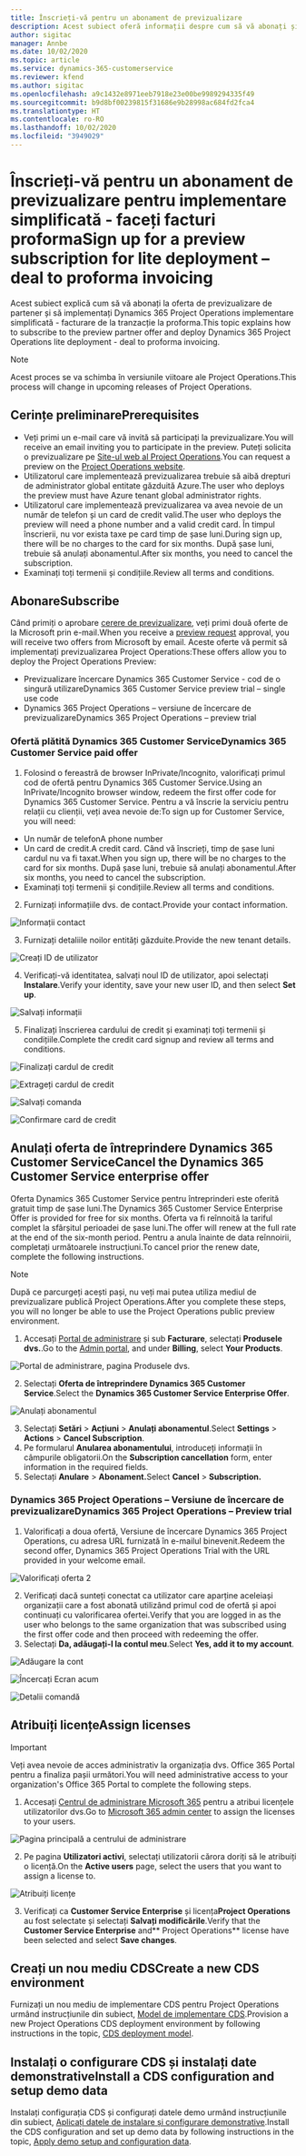 ```yaml
---
title: Înscrieți-vă pentru un abonament de previzualizare
description: Acest subiect oferă informații despre cum să vă abonați și să implementați Project Operations simplificat - gestionați facturarea proforma.
author: sigitac
manager: Annbe
ms.date: 10/02/2020
ms.topic: article
ms.service: dynamics-365-customerservice
ms.reviewer: kfend
ms.author: sigitac
ms.openlocfilehash: a9c1432e8971eeb7918e23e00be9989294335f49
ms.sourcegitcommit: b9d8bf00239815f31686e9b28998ac684fd2fca4
ms.translationtype: HT
ms.contentlocale: ro-RO
ms.lasthandoff: 10/02/2020
ms.locfileid: "3949029"
---
```

# <a name="sign-up-for-a-preview-subscription-for-lite-deployment--deal-to-proforma-invoicing"></a><span data-ttu-id="f6132-103">Înscrieți-vă pentru un abonament de previzualizare pentru implementare simplificată - faceți facturi proforma</span><span class="sxs-lookup"><span data-stu-id="f6132-103">Sign up for a preview subscription for lite deployment – deal to proforma invoicing</span></span>

<span data-ttu-id="f6132-104">Acest subiect explică cum să vă abonați la oferta de previzualizare de partener și să implementați Dynamics 365 Project Operations implementare simplificată - facturare de la tranzacție la proforma.</span><span class="sxs-lookup"><span data-stu-id="f6132-104">This topic explains how to subscribe to the preview partner offer and deploy Dynamics 365 Project Operations lite deployment - deal to proforma invoicing.</span></span>

> [!NOTE]
> <span data-ttu-id="f6132-105">Acest proces se va schimba în versiunile viitoare ale Project Operations.</span><span class="sxs-lookup"><span data-stu-id="f6132-105">This process will change in upcoming releases of Project Operations.</span></span>

## <a name="prerequisites"></a><span data-ttu-id="f6132-106">Cerințe preliminare</span><span class="sxs-lookup"><span data-stu-id="f6132-106">Prerequisites</span></span>

- <span data-ttu-id="f6132-107">Veți primi un e-mail care vă invită să participați la previzualizare.</span><span class="sxs-lookup"><span data-stu-id="f6132-107">You will receive an email inviting you to participate in the preview.</span></span> <span data-ttu-id="f6132-108">Puteți solicita o previzualizare pe [Site-ul web al Project Operations](https://dynamics.microsoft.com/en-us/project-operations/overview/).</span><span class="sxs-lookup"><span data-stu-id="f6132-108">You can request a preview on the [Project Operations website](https://dynamics.microsoft.com/en-us/project-operations/overview/).</span></span>
- <span data-ttu-id="f6132-109">Utilizatorul care implementează previzualizarea trebuie să aibă drepturi de administrator global entitate găzduită Azure.</span><span class="sxs-lookup"><span data-stu-id="f6132-109">The user who deploys the preview must have Azure tenant global administrator rights.</span></span>
- <span data-ttu-id="f6132-110">Utilizatorul care implementează previzualizarea va avea nevoie de un număr de telefon și un card de credit valid.</span><span class="sxs-lookup"><span data-stu-id="f6132-110">The user who deploys the preview will need a phone number and a valid credit card.</span></span> <span data-ttu-id="f6132-111">În timpul înscrierii, nu vor exista taxe pe card timp de șase luni.</span><span class="sxs-lookup"><span data-stu-id="f6132-111">During sign up, there will be no charges to the card for six months.</span></span> <span data-ttu-id="f6132-112">După șase luni, trebuie să anulați abonamentul.</span><span class="sxs-lookup"><span data-stu-id="f6132-112">After six months, you need to cancel the subscription.</span></span> 
- <span data-ttu-id="f6132-113">Examinați toți termenii și condițiile.</span><span class="sxs-lookup"><span data-stu-id="f6132-113">Review all terms and conditions.</span></span>

## <a name="subscribe"></a><span data-ttu-id="f6132-114">Abonare</span><span class="sxs-lookup"><span data-stu-id="f6132-114">Subscribe</span></span>

<span data-ttu-id="f6132-115">Când primiți o aprobare [cerere de previzualizare](https://forms.office.com/FormsPro/Pages/ResponsePage.aspx?id=v4j5cvGGr0GRqy180BHbR56j8lZs0FdAvwT75_WNFyxUMkRDV1NYQU5TNjE2VjhKOVBUNVg2R0s1NC4u), veți primi două oferte de la Microsoft prin e-mail.</span><span class="sxs-lookup"><span data-stu-id="f6132-115">When you receive a [preview request](https://forms.office.com/FormsPro/Pages/ResponsePage.aspx?id=v4j5cvGGr0GRqy180BHbR56j8lZs0FdAvwT75_WNFyxUMkRDV1NYQU5TNjE2VjhKOVBUNVg2R0s1NC4u) approval, you will receive two offers from Microsoft by email.</span></span> <span data-ttu-id="f6132-116">Aceste oferte vă permit să implementați previzualizarea Project Operations:</span><span class="sxs-lookup"><span data-stu-id="f6132-116">These offers allow you to deploy the Project Operations Preview:</span></span>

- <span data-ttu-id="f6132-117">Previzualizare încercare Dynamics 365 Customer Service - cod de o singură utilizare</span><span class="sxs-lookup"><span data-stu-id="f6132-117">Dynamics 365 Customer Service preview trial – single use code</span></span>
- <span data-ttu-id="f6132-118">Dynamics 365 Project Operations – versiune de încercare de previzualizare</span><span class="sxs-lookup"><span data-stu-id="f6132-118">Dynamics 365 Project Operations – preview trial</span></span>

### <a name="dynamics-365-customer-service-paid-offer"></a><span data-ttu-id="f6132-119">Ofertă plătită Dynamics 365 Customer Service</span><span class="sxs-lookup"><span data-stu-id="f6132-119">Dynamics 365 Customer Service paid offer</span></span>

1. <span data-ttu-id="f6132-120">Folosind o fereastră de browser InPrivate/Incognito, valorificați primul cod de ofertă pentru Dynamics 365 Customer Service.</span><span class="sxs-lookup"><span data-stu-id="f6132-120">Using an InPrivate/Incognito browser window, redeem the first offer code for Dynamics 365 Customer Service.</span></span> <span data-ttu-id="f6132-121">Pentru a vă înscrie la serviciu pentru relații cu clienții, veți avea nevoie de:</span><span class="sxs-lookup"><span data-stu-id="f6132-121">To sign up for Customer Service, you will need:</span></span>

- <span data-ttu-id="f6132-122">Un număr de telefon</span><span class="sxs-lookup"><span data-stu-id="f6132-122">A phone number</span></span>
- <span data-ttu-id="f6132-123">Un card de credit.</span><span class="sxs-lookup"><span data-stu-id="f6132-123">A credit card.</span></span> <span data-ttu-id="f6132-124">Când vă înscrieți, timp de șase luni cardul nu va fi taxat.</span><span class="sxs-lookup"><span data-stu-id="f6132-124">When you sign up, there will be no charges to the card for six months.</span></span> <span data-ttu-id="f6132-125">După șase luni, trebuie să anulați abonamentul.</span><span class="sxs-lookup"><span data-stu-id="f6132-125">After six months, you need to cancel the subscription.</span></span>
- <span data-ttu-id="f6132-126">Examinați toți termenii și condițiile.</span><span class="sxs-lookup"><span data-stu-id="f6132-126">Review all terms and conditions.</span></span>

2. <span data-ttu-id="f6132-127">Furnizați informațiile dvs. de contact.</span><span class="sxs-lookup"><span data-stu-id="f6132-127">Provide your contact information.</span></span>

![Informații contact](./media/1ContactInformation.png)

3. <span data-ttu-id="f6132-129">Furnizați detaliile noilor entități găzduite.</span><span class="sxs-lookup"><span data-stu-id="f6132-129">Provide the new tenant details.</span></span>

![Creați ID de utilizator](./media/2CreateUserID.png)

4. <span data-ttu-id="f6132-131">Verificați-vă identitatea, salvați noul ID de utilizator, apoi selectați **Instalare**.</span><span class="sxs-lookup"><span data-stu-id="f6132-131">Verify your identity, save your new user ID, and then select **Set up**.</span></span>

![Salvați informații](./media/3SaveInfo.png)

5. <span data-ttu-id="f6132-133">Finalizați înscrierea cardului de credit și examinați toți termenii și condițiile.</span><span class="sxs-lookup"><span data-stu-id="f6132-133">Complete the credit card signup and review all terms and conditions.</span></span> 

![Finalizați cardul de credit](./media/4CompleteCreditCard.png)

![Extrageți cardul de credit](./media/5CreditCardCheckout.png)

![Salvați comanda](./media/6SaveOrder.png)

![Confirmare card de credit](./media/7Confirmation.png)

## <a name="cancel-the-dynamics-365-customer-service-enterprise-offer"></a><span data-ttu-id="f6132-138">Anulați oferta de întreprindere Dynamics 365 Customer Service</span><span class="sxs-lookup"><span data-stu-id="f6132-138">Cancel the Dynamics 365 Customer Service enterprise offer</span></span>

<span data-ttu-id="f6132-139">Oferta Dynamics 365 Customer Service pentru întreprinderi este oferită gratuit timp de șase luni.</span><span class="sxs-lookup"><span data-stu-id="f6132-139">The Dynamics 365 Customer Service Enterprise Offer is provided for free for six months.</span></span> <span data-ttu-id="f6132-140">Oferta va fi reînnoită la tariful complet la sfârșitul perioadei de șase luni.</span><span class="sxs-lookup"><span data-stu-id="f6132-140">The offer will renew at the full rate at the end of the six-month period.</span></span> <span data-ttu-id="f6132-141">Pentru a anula înainte de data reînnoirii, completați următoarele instrucțiuni.</span><span class="sxs-lookup"><span data-stu-id="f6132-141">To cancel prior the renew date, complete the following instructions.</span></span> 

> [!NOTE]
> <span data-ttu-id="f6132-142">După ce parcurgeți acești pași, nu veți mai putea utiliza mediul de previzualizare publică Project Operations.</span><span class="sxs-lookup"><span data-stu-id="f6132-142">After you complete these steps, you will no longer be able to use the Project Operations public preview environment.</span></span>

1. <span data-ttu-id="f6132-143">Accesați [Portal de administrare](https://admin.microsoft.com/) și sub **Facturare**, selectați **Produsele dvs.**.</span><span class="sxs-lookup"><span data-stu-id="f6132-143">Go to the [Admin portal](https://admin.microsoft.com/), and under **Billing**, select **Your Products**.</span></span>

![Portal de administrare, pagina Produsele dvs.](./media/8AdminPortal.png)

2. <span data-ttu-id="f6132-145">Selectați **Oferta de întreprindere Dynamics 365 Customer Service**.</span><span class="sxs-lookup"><span data-stu-id="f6132-145">Select the **Dynamics 365 Customer Service Enterprise Offer**.</span></span>

![Anulați abonamentul](./media/9CancelSubscription.png)

3. <span data-ttu-id="f6132-147">Selectați **Setări** > **Acțiuni** > **Anulați abonamentul**.</span><span class="sxs-lookup"><span data-stu-id="f6132-147">Select **Settings** > **Actions** > **Cancel Subscription**.</span></span>
4. <span data-ttu-id="f6132-148">Pe formularul **Anularea abonamentului**, introduceți informații în câmpurile obligatorii.</span><span class="sxs-lookup"><span data-stu-id="f6132-148">On the **Subscription cancellation** form, enter information in the required fields.</span></span>
5. <span data-ttu-id="f6132-149">Selectați **Anulare** > **Abonament.**</span><span class="sxs-lookup"><span data-stu-id="f6132-149">Select **Cancel** > **Subscription.**</span></span>

### <a name="dynamics-365-project-operations--preview-trial"></a><span data-ttu-id="f6132-150">Dynamics 365 Project Operations – Versiune de încercare de previzualizare</span><span class="sxs-lookup"><span data-stu-id="f6132-150">Dynamics 365 Project Operations – Preview trial</span></span>

1. <span data-ttu-id="f6132-151">Valorificați a doua ofertă, Versiune de încercare Dynamics 365 Project Operations, cu adresa URL furnizată în e-mailul binevenit.</span><span class="sxs-lookup"><span data-stu-id="f6132-151">Redeem the second offer, Dynamics 365 Project Operations Trial with the URL provided in your welcome email.</span></span>

![Valorificați oferta 2](./media/10RedeemOffer2.png)

2. <span data-ttu-id="f6132-153">Verificați dacă sunteți conectat ca utilizator care aparține aceleiași organizații care a fost abonată utilizând primul cod de ofertă și apoi continuați cu valorificarea ofertei.</span><span class="sxs-lookup"><span data-stu-id="f6132-153">Verify that you are logged in as the user who belongs to the same organization that was subscribed using the first offer code and then proceed with redeeming the offer.</span></span> 
3. <span data-ttu-id="f6132-154">Selectați **Da, adăugați-l la contul meu**.</span><span class="sxs-lookup"><span data-stu-id="f6132-154">Select **Yes, add it to my account**.</span></span>

![Adăugare la cont](./media/11AddToAccount.png)

![Încercați Ecran acum](./media/12TryNow.png)

![Detalii comandă](./media/13Confirmation.png)

## <a name="assign-licenses"></a><span data-ttu-id="f6132-158">Atribuiți licențe</span><span class="sxs-lookup"><span data-stu-id="f6132-158">Assign licenses</span></span>

> [!IMPORTANT]
> <span data-ttu-id="f6132-159">Veți avea nevoie de acces administrativ la organizația dvs. Office 365 Portal pentru a finaliza pașii următori.</span><span class="sxs-lookup"><span data-stu-id="f6132-159">You will need administrative access to your organization's Office 365 Portal to complete the following steps.</span></span>

1. <span data-ttu-id="f6132-160">Accesați [Centrul de administrare Microsoft 365](https://portal.office.com/) pentru a atribui licențele utilizatorilor dvs.</span><span class="sxs-lookup"><span data-stu-id="f6132-160">Go to [Microsoft 365 admin center](https://portal.office.com/) to assign the licenses to your users.</span></span>

![Pagina principală a centrului de administrare](./media/14AdminPortal.png)

2. <span data-ttu-id="f6132-162">Pe pagina **Utilizatori activi**, selectați utilizatorii cărora doriți să le atribuiți o licență.</span><span class="sxs-lookup"><span data-stu-id="f6132-162">On the **Active users** page, select the users that you want to assign a license to.</span></span>

![Atribuiți licențe](./media/15AssignLicenses.png)

3. <span data-ttu-id="f6132-164">Verificați ca **Customer Service Enterprise** și licența**Project Operations** au fost selectate și selectați **Salvați modificările**.</span><span class="sxs-lookup"><span data-stu-id="f6132-164">Verify that the **Customer Service Enterprise** and\*\* Project Operations\*\* license have been selected and select **Save changes**.</span></span>

## <a name="create-a-new-cds-environment"></a><span data-ttu-id="f6132-165">Creați un nou mediu CDS</span><span class="sxs-lookup"><span data-stu-id="f6132-165">Create a new CDS environment</span></span>

<span data-ttu-id="f6132-166">Furnizați un nou mediu de implementare CDS pentru Project Operations urmând instrucțiunile din subiect, [Model de implementare CDS](lite-deployment.md).</span><span class="sxs-lookup"><span data-stu-id="f6132-166">Provision a new Project Operations CDS deployment environment by following instructions in the topic, [CDS deployment model](lite-deployment.md).</span></span>

## <a name="install-a-cds-configuration-and-setup-demo-data"></a><span data-ttu-id="f6132-167">Instalați o configurare CDS și instalați date demonstrative</span><span class="sxs-lookup"><span data-stu-id="f6132-167">Install a CDS configuration and setup demo data</span></span>

<span data-ttu-id="f6132-168">Instalați configurația CDS și configurați datele demo urmând instrucțiunile din subiect, [Aplicați datele de instalare și configurare demonstrative](lite-apply-demo-setup-config-data.md).</span><span class="sxs-lookup"><span data-stu-id="f6132-168">Install the CDS configuration and set up demo data by following instructions in the topic, [Apply demo setup and configuration data](lite-apply-demo-setup-config-data.md).</span></span>
